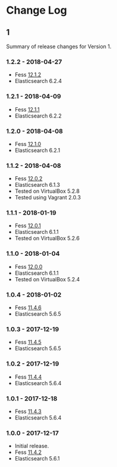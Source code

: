 # Change Log

## 1

Summary of release changes for Version 1.

### 1.2.2 - 2018-04-27

- Fess [12.1.2](https://github.com/codelibs/fess/releases/tag/fess-12.1.2)
- Elasticsearch 6.2.4

### 1.2.1 - 2018-04-09

- Fess [12.1.1](https://github.com/codelibs/fess/releases/tag/fess-12.1.1)
- Elasticsearch 6.2.2

### 1.2.0 - 2018-04-08

- Fess [12.1.0](https://github.com/codelibs/fess/releases/tag/fess-12.1.0)
- Elasticsearch 6.2.1

### 1.1.2 - 2018-04-08

- Fess [12.0.2](https://github.com/codelibs/fess/releases/tag/fess-12.0.2)
- Elasticsearch 6.1.3
- Tested on VirtualBox 5.2.8
- Tested using Vagrant 2.0.3

### 1.1.1 - 2018-01-19

- Fess [12.0.1](https://github.com/codelibs/fess/releases/tag/fess-12.0.1)
- Elasticsearch 6.1.1
- Tested on VirtualBox 5.2.6

### 1.1.0 - 2018-01-04

- Fess [12.0.0](https://github.com/codelibs/fess/releases/tag/fess-12.0.0)
- Elasticsearch 6.1.1
- Tested on VirtualBox 5.2.4

### 1.0.4 - 2018-01-02

- Fess [11.4.6](https://github.com/codelibs/fess/releases/tag/fess-11.4.6)
- Elasticsearch 5.6.5

### 1.0.3 - 2017-12-19

- Fess [11.4.5](https://github.com/codelibs/fess/releases/tag/fess-11.4.5)
- Elasticsearch 5.6.5

### 1.0.2 - 2017-12-19

- Fess [11.4.4](https://github.com/codelibs/fess/releases/tag/fess-11.4.4)
- Elasticsearch 5.6.4

### 1.0.1 - 2017-12-18

- Fess [11.4.3](https://github.com/codelibs/fess/releases/tag/fess-11.4.3)
- Elasticsearch 5.6.4

### 1.0.0 - 2017-12-17

- Initial release.
- Fess [11.4.2](https://github.com/codelibs/fess/releases/tag/fess-11.4.2)
- Elasticsearch 5.6.1
